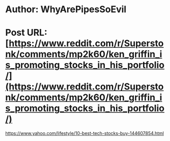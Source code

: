 # Author: WhyArePipesSoEvil
# Post URL: [https://www.reddit.com/r/Superstonk/comments/mp2k60/ken_griffin_is_promoting_stocks_in_his_portfolio/](https://www.reddit.com/r/Superstonk/comments/mp2k60/ken_griffin_is_promoting_stocks_in_his_portfolio/)


https://www.yahoo.com/lifestyle/10-best-tech-stocks-buy-144607854.html